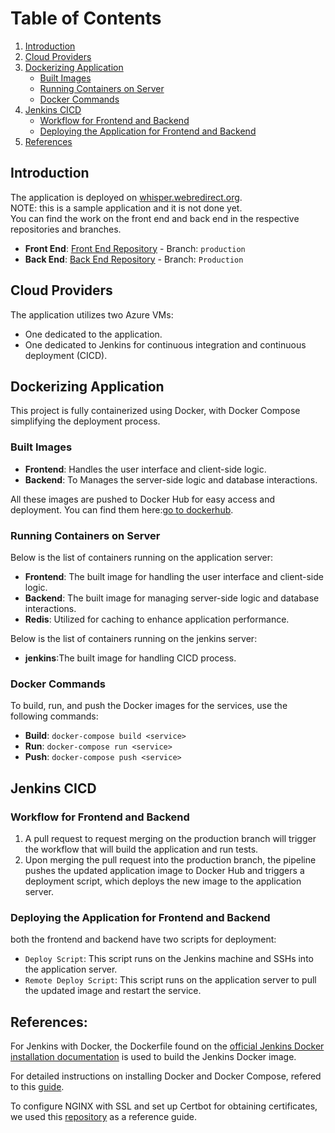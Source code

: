 # Table of Contents

1. [Introduction](#introduction)
2. [Cloud Providers](#cloud-providers)
3. [Dockerizing Application](#dockerizing-application)
    - [Built Images](#built-images)
    - [Running Containers on Server](#running-containers-on-server)
    - [Docker Commands](#docker-commands)
4. [Jenkins CICD](#jenkins-cicd)
    - [Workflow for Frontend and Backend](#workflow-for-frontend-and-backend)
    - [Deploying the Application for Frontend and Backend](#deploying-the-application-for-frontend-and-backend)
5. [References](#references)

## Introduction

The application is deployed on [whisper.webredirect.org](https://whisper.webredirect.org/). <br>
NOTE: this is a sample application and it is not done yet.<br>
You can find the work on the front end and back end in the respective repositories and branches.

- **Front End**: [Front End Repository](https://github.com/GramBelleg/Whisper_FrontEnd) - Branch: `production`
- **Back End**: [Back End Repository](https://github.com/GramBelleg/Whisper_BackEnd.git) - Branch: `Production`

## Cloud Providers

The application utilizes two Azure VMs:
- One dedicated to the application.
- One dedicated to Jenkins for continuous integration and continuous deployment (CICD).

## Dockerizing Application

This project is fully containerized using Docker, with Docker Compose simplifying the deployment process.

### Built Images

- **Frontend**: Handles the user interface and client-side logic.
- **Backend**: To Manages the server-side logic and database interactions.

All these images are pushed to Docker Hub for easy access and deployment. You can find them here:[go to dockerhub](https://hub.docker.com/u/grambell003).


### Running Containers on Server

Below is the list of containers running on the application server:

- **Frontend**: The built image for handling the user interface and client-side logic.
- **Backend**: The built image for managing server-side logic and database interactions.
- **Redis**: Utilized for caching to enhance application performance.

Below is the list of containers running on the jenkins server:

- **jenkins**:The built image for handling CICD process.

### Docker Commands

To build, run, and push the Docker images for the services, use the following commands:

- **Build**: `docker-compose build <service>`
- **Run**: `docker-compose run <service>`
- **Push**: `docker-compose push <service>`

## Jenkins CICD

### Workflow for Frontend and Backend

1. A pull request to request merging on the production branch will trigger the workflow that will build the application and run tests.
2. Upon merging the pull request into the production branch, the pipeline pushes the updated application image to Docker Hub and triggers a deployment script, which deploys the new image to the application server.

### Deploying the Application for Frontend and Backend

both the frontend and backend have two scripts for deployment:

- `Deploy Script`: This script runs on the Jenkins machine and SSHs into the application server.
- `Remote Deploy Script`: This script runs on the application server to pull the updated image and restart the service.

## References:

For Jenkins with Docker, the Dockerfile found on the [official Jenkins Docker installation documentation](https://www.jenkins.io/doc/book/installing/docker/) is used to build the Jenkins Docker image.

For detailed instructions on installing Docker and Docker Compose, refered to this [guide](https://support.netfoundry.io/hc/en-us/articles/360057865692-Installing-Docker-and-docker-compose-for-Ubuntu-20-04).

To configure NGINX with SSL and set up Certbot for obtaining certificates, we used this [repository](https://github.com/dimzrio/docker-compose/tree/master/nginx-ssl-letsencrypted) as a reference guide.

